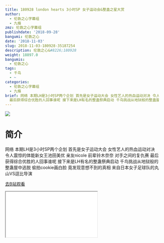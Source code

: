 ```yaml
---
title: 180928 london hearts 3小时SP 女子运动会&整蛊之星大赏
author:
  - 伦敦之心字幕组
  - 九條
zmz: 伦敦之心字幕组
publishdate: '2018-09-28'
bangumi: 伦敦之心
date: '2018-11-03'
slug: 2018-11-03-180928-35187254
description: 伦敦之心&#8226;180928
weight: 18897.0
bangumis:
  - 伦敦之心
tags:
  - 千鸟
  - ~
categories:
  - 伦敦之心字幕组
  - 九條
brief: 网络 本期LH是3小时SP两个企划 首先是女子运动大会 女性艺人的热血运动对决 令人震惊的体能新女王池田美优 亲友nicole 前辈铃木奈奈 对手之间的复仇赛
  最后获得综合优胜的人回事谁呢 接下来是LH有名的整蛊祭典启动 千鸟挑战从地狱般的整蛊屋中逃脱 偷拍cookie画白脸 竟发现意想不到的真相 来自日本女子足球队的丸山VS逗比导演
---
```

![](https://i.imgur.com/nNGhPjZ.jpg)
# 简介  
网络
本期LH是3小时SP两个企划 首先是女子运动大会 女性艺人的热血运动对决 令人震惊的体能新女王池田美优 亲友nicole 前辈铃木奈奈 对手之间的复仇赛 最后获得综合优胜的人回事谁呢 接下来是LH有名的整蛊祭典启动 千鸟挑战从地狱般的整蛊屋中逃脱 偷拍cookie画白脸 竟发现意想不到的真相 来自日本女子足球队的丸山VS逗比导演  

[去B站观看](https://www.bilibili.com/video/av35187254/)
<div class ="resp-container"><iframe class="testiframe" src="//player.bilibili.com/player.html?aid=35187254"", scrolling="no", allowfullscreen="true" > </iframe></div> 
